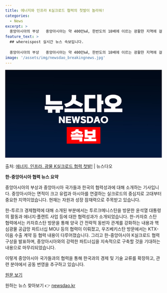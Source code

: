 ```yaml
---
title: 에너지와 인프라 K실크로드 협력의 첫발이 놀라워!
categories:
  - News
excerpt: >
  중앙아시아의 부상   중앙아시아는 약 400만㎢, 한반도의 18배에 이르는 광활한 지역에 걸쳐있어 고대 유럽…
feature_text: >
  ## whereispost 실시간 뉴스 속보입니다.

  중앙아시아의 부상   중앙아시아는 약 400만㎢, 한반도의 18배에 이르는 광활한 지역에 걸쳐있어 고대 유럽…
image: '/assets/img/newsdao_breakingnews.jpg'
---
```


![뉴스다오 속보](/assets/img/newsdao_breakingnews.jpg)

<p>출처: <a href="https://newsdao.kr/4260" rel="dofollow">에너지, 인프라, 광물 K실크로드 협력 첫발!</a> | 뉴스다오</p>

**한-중앙아시아 협력 뉴스 요약**

중앙아시아의 부상과 중앙아시아 국가들과 한국의 협력성과에 대해 소개하는 기사입니다. 중앙아시아는 면적이 크고 유럽과 아시아를 연결하는 실크로드의 중심지로 고대부터 중요한 지역이었습니다. 현재는 자원과 성장 잠재력으로 주목받고 있습니다.

한-투르크 경제협력에 대해 소개된 부분에서는 투르크메니스탄을 방문한 윤석열 대통령의 활동과 에너지·플랜트 사업 등에 대한 협력성과가 소개되었습니다. 한-카자흐 스탄 협력에서는 카자흐스탄 방문을 통해 양국 간 전략적 동반자 관계를 강화하는 내용과 핵심광물 공급망 파트너십 MOU 등의 협력이 이뤄졌고, 우즈베키스탄 방문에서는 KTX-이음 수출 계약 등 협력 내용이 다루어졌습니다. 그리고 한-중앙아시아 K실크로드 협력 구상을 발표하며, 중앙아시아와의 강력한 파트너십을 지속적으로 구축할 것을 기대하는 내용으로 마무리되었습니다.

이렇게 중앙아시아 국가들과의 협력을 통해 한국과의 경제 및 기술 교류를 확장하고, 관련 분야에서 공동 번영을 추구하고 있습니다.

[원문 보기](https://newsdao.kr/4260) 

원하는 뉴스 찾아보기 👉 <a href="https://newsdao.kr" rel="dofollow">newsdao.kr</a>


